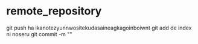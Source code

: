 # remote_repository

git push ha ikanotezyunnwositekudasaineagkagoinboiwnt
  git add de index ni noseru
  git commit -m ""


